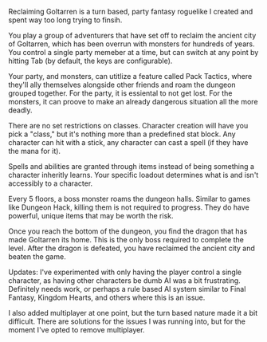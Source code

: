 Reclaiming Goltarren is a turn based, party fantasy roguelike I created and spent way too long trying to finsih. 

You play a group of adventurers that have set off to reclaim the ancient city of Goltarren, which has been overrun with monsters for hundreds of years. You control a single party memeber at a time, but can switch 
at any point by hitting Tab (by default, the keys are configurable).

Your party, and monsters, can utitlize a feature called Pack Tactics, where they'll ally themselves alongside other friends and roam the dungeon grouped together. For the party, it is essiental to not get lost.
For the monsters, it can proove to make an already dangerous situation all the more deadly.

There are no set restrictions on classes. Character creation will have you pick a "class," but it's nothing more than a predefined stat block. Any character can hit with a stick, any character can cast a spell (if
they have the mana for it). 

Spells and abilities are granted through items instead of being something a character inheritly learns. Your specific loadout determines what is and isn't accessibly to a character.

Every 5 floors, a boss monster roams the dungeon halls. Similar to games like Dungeon Hack, killing them is not required to progress. They do have powerful, unique items that may be worth the risk.

Once you reach the bottom of the dungeon, you find the dragon that has made Goltarren its home. This is the only boss required to complete the level. After the dragon is defeated, you have reclaimed the ancient
city and beaten the game.

Updates:
I've experimented with only having the player control a single character, as having other characters be dumb AI was a bit frustrating. Definitely needs work, or perhaps a rule based AI system similar to 
Final Fantasy, Kingdom Hearts, and others where this is an issue.

I also added multiplayer at one point, but the turn based nature made it a bit difficult. There are solutions for the issues I was running into, but for the moment I've opted to remove multiplayer.
